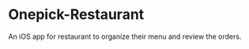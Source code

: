 Onepick-Restaurant
==================

An iOS app for restaurant to organize their menu and review the orders.
